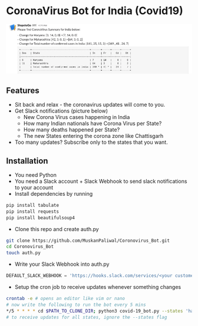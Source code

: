# CoronaVirus Bot for India (Covid19)
![Corona Slack Bot](https://github.com/MuskanPaliwal/Coronovirus_Bot/blob/master/BotWorkingImg/Screenshot%20from%202020-03-23%2017-40-40.png)
## Features
- Sit back and relax - the coronavirus updates will come to you.
- Get Slack notifications (picture below)
  -  New Corona Virus cases happening in India
  -  How many Indian nationals have Corona Virus per State?
  -  How many deaths happened per State?
  -  The new States entering the corona zone like Chattisgarh
- Too many updates? Subscribe only to the states that you want.

## Installation
- You need Python
- You need a Slack account + Slack Webhook to send slack notifications to your account
- Install dependencies by running
```bash
pip install tabulate
pip install requests
pip install beautifulsoup4
```
- Clone this repo and create auth.py
```bash
git clone https://github.com/MuskanPaliwal/Coronovirus_Bot.git
cd Coronovirus_Bot
touch auth.py
```
- Write your Slack Webhook into auth.py
```python
DEFAULT_SLACK_WEBHOOK = 'https://hooks.slack.com/services/<your custome webhook url>'
```
- Setup the cron job to receive updates whenever something changes
```bash
crontab -e # opens an editor like vim or nano
# now write the following to run the bot every 5 mins
*/5 * * * * cd $PATH_TO_CLONE_DIR; python3 covid-19_bot.py --states 'haryana,maharashtra'
# to receive updates for all states, ignore the --states flag
```
